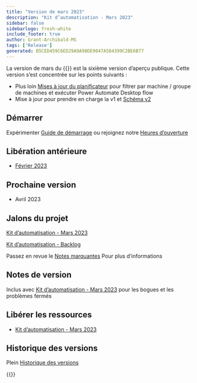 ```yaml
---
title: "Version de mars 2023"
description: "Kit d’automatisation - Mars 2023"
sidebar: false
sidebarlogo: fresh-white
include_footer: true
author: Grant-Archibald-MS
tags: ['Release']
generated: B5CED459C6ED29A9A98DE9047A584399C2BE6B77
---
```


La version de mars du {{<product-name>}} est la sixième version d’aperçu publique. Cette version s’est concentrée sur les points suivants :

- Plus loin [Mises à jour du planificateur](/fr/features/scheduler) pour filtrer par machine / groupe de machines et exécuter Power Automate Desktop flow
- Mise à jour pour prendre en charge la v1 et [Schéma v2](https://learn.microsoft.com/en-us/power-automate/desktop-flows/schema)

## Démarrer

Expérimenter [Guide de démarrage](/fr/get-started) ou rejoignez notre [Heures d’ouverture](/fr/office-hours)

## Libération antérieure

- [Février 2023](/fr/releases/february-2023)

## Prochaine version

- Avril 2023

## Jalons du projet

[Kit d’automatisation - Mars 2023](https://github.com/orgs/microsoft/projects/486/views/10)

[Kit d’automatisation - Backlog](https://github.com/orgs/microsoft/projects/486/views/1)

Passez en revue le [Notes marquantes](/fr/releases/milestones) Pour plus d’informations

## Notes de version

Inclus avec [Kit d’automatisation - Mars 2023](https://github.com/microsoft/powercat-automation-kit/releases/tag/AutomationKit-March2023) pour les bogues et les problèmes fermés

## Libérer les ressources

- [Kit d’automatisation - Mars 2023](https://github.com/microsoft/powercat-automation-kit/releases/tag/AutomationKit-March2023)

## Historique des versions

Plein [Historique des versions](/fr/releases)

{{<questions name="/content/fr/releases/march-2023.json" completed="Merci de nous avoir fait part de vos commentaires" showNavigationButtons="false" locale="fr">}}
